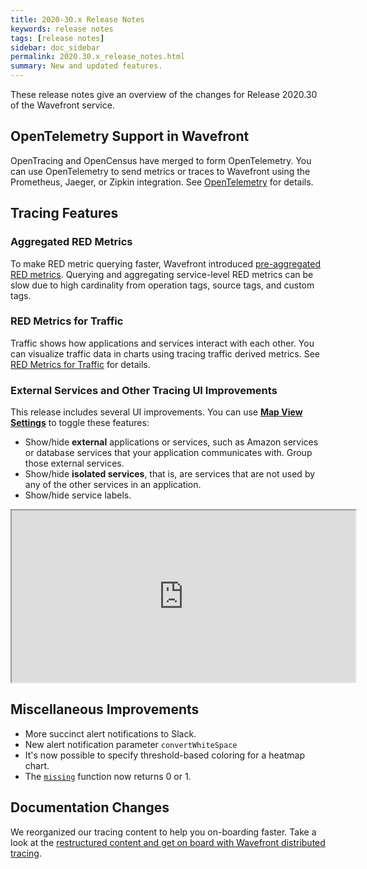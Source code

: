 ```yaml
---
title: 2020-30.x Release Notes
keywords: release notes
tags: [release notes]
sidebar: doc_sidebar
permalink: 2020.30.x_release_notes.html
summary: New and updated features.
---
```


These release notes give an overview of the changes for Release 2020.30 of the Wavefront service.

## OpenTelemetry Support in Wavefront

OpenTracing and OpenCensus have merged to form OpenTelemetry. You can use OpenTelemetry to send metrics or traces to Wavefront using the Prometheus, Jaeger, or Zipkin integration. See [OpenTelemetry](opentelemetry.html) for details.

## Tracing Features

### Aggregated RED Metrics

To make RED metric querying faster, Wavefront introduced [pre-aggregated RED metrics](/trace_data_details.html#aggregated-red-metrics).  Querying and aggregating service-level RED metrics can be slow due to high cardinality from operation tags, source tags, and custom tags.

### RED Metrics for Traffic

Traffic shows how applications and services interact with each other. You can visualize traffic data in charts using tracing traffic derived metrics. See [RED Metrics for Traffic](trace_data_details.html#red-metrics-for-traffic) for details.

### External Services and Other Tracing UI Improvements

This release includes several UI improvements. You can use [**Map View Settings**](/tracing_ui_overview.html#application-map-beta) to toggle these features:
* Show/hide **external** applications or services, such as Amazon services or database services that your application communicates with. Group those external services.
* Show/hide **isolated services**, that is, are services that are not used by any of the other services in an application.
* Show/hide service labels.

<iframe src="https://bcove.video/34vKPYb" width="550" height="275" allowfullscreen="true" alt="application map settings"></iframe>

## Miscellaneous Improvements

* More succinct alert notifications to Slack.
* New alert notification parameter `convertWhiteSpace`
* It's now possible to specify threshold-based coloring for a heatmap chart.
* The [`missing`](ts_missing.html) function now returns 0 or 1.

## Documentation Changes

We reorganized our tracing content to help you on-boarding faster. Take a look at the [restructured content and get on board with Wavefront distributed tracing](tracing_basics.html).
